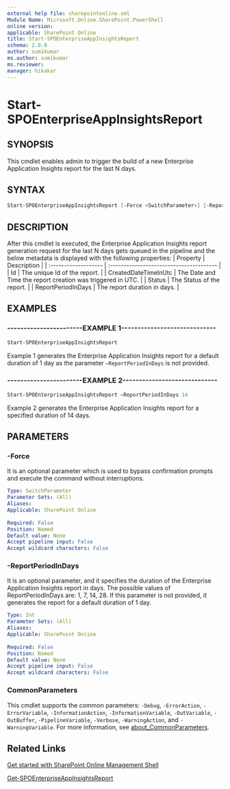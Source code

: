 ```yaml
---
external help file: sharepointonline.xml
Module Name: Microsoft.Online.SharePoint.PowerShell
online version: 
applicable: SharePoint Online
title: Start-SPOEnterpriseAppInsightsReport
schema: 2.0.0
author: sumikumar
ms.author: sumikumar
ms.reviewer:
manager: hikakar
---
```

 
# Start-SPOEnterpriseAppInsightsReport

## SYNOPSIS

This cmdlet enables admin to trigger the build of a new Enterprise Application Insights report for the last N days.

## SYNTAX

```powershell
Start-SPOEnterpriseAppInsightsReport [-Force <SwitchParameter>] [-ReportPeriodInDays <Int>] 
```

## DESCRIPTION

After this cmdlet is executed, the Enterprise Application Insights report generation request for the last N days gets queued in the pipeline and the below metadata is displayed with the following properties:
| Property             | Description                              |
| :------------------- | :--------------------------------------- |
| Id | The unique Id of the report.                    |
| CreatedDateTimeInUtc | The Date and Time the report creation was triggered in UTC.                   |
| Status | The Status of the report.               |
| ReportPeriodInDays | The report duration in days.       |

## EXAMPLES

### -----------------------EXAMPLE 1-----------------------------

```powershell
Start-SPOEnterpriseAppInsightsReport
```

Example 1 generates the Enterprise Application Insights report for a default duration of 1 day as the parameter `–ReportPeriodInDays` is not provided.

### -----------------------EXAMPLE 2-----------------------------

```powershell
Start-SPOEnterpriseAppInsightsReport –ReportPeriodInDays 14
```
Example 2 generates the Enterprise Application Insights report for a specified duration of 14 days.

## PARAMETERS

### -Force

It is an optional parameter which is used to bypass confirmation prompts and execute the command without interruptions.

```yaml
Type: SwitchParameter
Parameter Sets: (All)
Aliases: 
Applicable: SharePoint Online
 
Required: False
Position: Named
Default value: None
Accept pipeline input: False
Accept wildcard characters: False
```

### -ReportPeriodInDays

It is an optional parameter, and it specifies the duration of the Enterprise Application Insights report in days. The possible values of ReportPeriodInDays are: 1, 7, 14, 28. If this parameter is not provided, it generates the report for a default duration of 1 day.

```yaml
Type: Int
Parameter Sets: (All)
Aliases:
Applicable: SharePoint Online
 
Required: False
Position: Named
Default value: None
Accept pipeline input: False
Accept wildcard characters: False
```

### CommonParameters

This cmdlet supports the common parameters: `-Debug`, `-ErrorAction`, `-ErrorVariable`, `-InformationAction`, `-InformationVariable`, `-OutVariable`, `-OutBuffer`, `-PipelineVariable`, `-Verbose`, `-WarningAction`, and `-WarningVariable`. For more information, see [about_CommonParameters](https://go.microsoft.com/fwlink/?LinkID=113216).

## Related Links

[Get started with SharePoint Online Management Shell](https://learn.microsoft.com/en-us/powershell/sharepoint/sharepoint-online/connect-sharepoint-online)

[Get-SPOEnterpriseAppInsightsReport](./Get-SPOEnterpriseAppInsightsReport.md)
